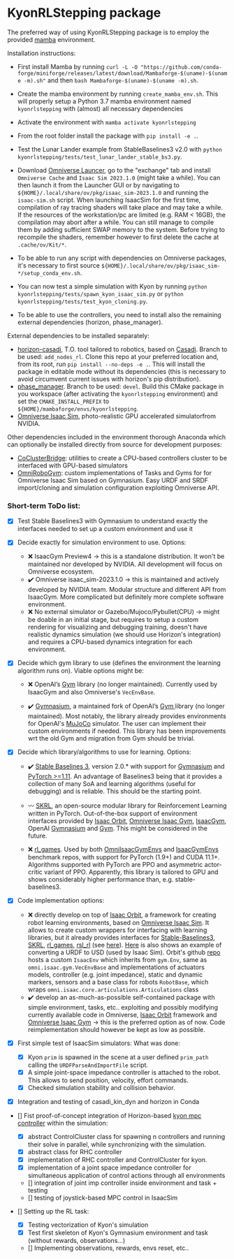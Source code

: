 # KyonRLStepping package

The preferred way of using KyonRLStepping package is to employ the provided [mamba](https://mamba.readthedocs.io/en/latest/user_guide/mamba.html) environment. 

Installation instructions:
- First install Mamba by running ```curl -L -O "https://github.com/conda-forge/miniforge/releases/latest/download/Mambaforge-$(uname)-$(uname -m).sh"``` and then ```bash Mambaforge-$(uname)-$(uname -m).sh```.

- Create the mamba environment by running ```create_mamba_env.sh```. This will properly setup a Python 3.7 mamba environment named ```kyonrlstepping``` with (almost) all necessary dependencies

- Activate the environment with ```mamba activate kyonrlstepping```

- From the root folder install the package with ```pip install -e .```.

- Test the Lunar Lander example from StableBaselines3 v2.0 with ```python kyonrlstepping/tests/test_lunar_lander_stable_bs3.py```.

- Download [Omniverse Launcer](https://www.nvidia.com/en-us/omniverse/download/), go to the "exchange" tab and install ``` Omniverse Cache``` and  ```Isaac Sim 2023.1.0```  (might take a while). You can then launch it from the Launcher GUI or by navigating to ```${HOME}/.local/share/ov/pkg/isaac_sim-2023.1.0``` and running the ```isaac-sim.sh``` script. When launching IsaacSim for the first time, compilation of ray tracing shaders will take place and may take a while. If the resources of the workstation/pc are limited (e.g. RAM < 16GB), the compilation may abort after a while. You can still manage to compile them by adding sufficient SWAP memory to the system. Before trying to recompile the shaders, remember however to first delete the cache at ```.cache/ov/Kit/*```.

- To be able to run any script with dependencies on Omniverse packages, it's necessary to first source ```${HOME}/.local/share/ov/pkg/isaac_sim-*/setup_conda_env.sh```.

- You can now test a simple simulation with Kyon by running ```python kyonrlstepping/tests/spawn_kyon_isaac_sim.py``` or ```python kyonrlstepping/tests/test_kyon_cloning.py```.

- To be able to use the controllers, you need to install also the remaining external dependencies (horizon, phase_manager).

External dependencies to be installed separately: 
- [horizon-casadi](https://github.com/ADVRHumanoids/horizon), T.O. tool tailored to robotics, based on [Casadi](https://web.casadi.org/). Branch to be used: ```add_nodes_rl```. Clone this repo at your preferred location and, from its root, run ```pip install --no-deps -e .```. This will install the package in editable mode without its dependencies (this is necessary to avoid circumvent current issues with horizon's pip distribution).
- [phase_manager](https://github.com/FrancescoRuscelli/phase_manager/tree/master). Branch to be used: ```devel```. Build this CMake package in you workspace (after activating the ```kyonrlstepping``` environment) and set the ```CMAKE_INSTALL_PREFIX``` to ```${HOME}/mambaforge/envs/kyonrlstepping```. 
- [Omniverse Isaac Sim](https://developer.nvidia.com/isaac-sim), photo-realistic GPU accelerated simulatorfrom NVIDIA.

Other dependencies included in the environment thorough Anaconda which can optionally be installed directly from source for development purposes: 
- [CoClusterBridge](https://github.com/AndPatr/CoClusterBridge): utilities to create a CPU-based controllers cluster to be interfaced with GPU-based simulators 
- [OmniRoboGym](https://github.com/AndPatr/OmniRoboGym): custom implementations of Tasks and Gyms for for Omniverse Isaac Sim based on Gymnasium. Easy URDF and SRDF import/cloning and simulation configuration exploiting Omniverse API.
### Short-term ToDo list:

- [x] Test Stable Baselines3 with Gymnasium to understand exactly the interfaces needed to set up a custom environment and use it

- [x] Decide exactly for simulation environment to use. Options:
    - :x: IsaacGym Preview4 &rarr; this is a standalone distribution. It won't be maintained nor developed by NVIDIA. All development will focus on Omniverse ecosystem.
    - :heavy_check_mark: Omniverse isaac_sim-2023.1.0 &rarr; this is maintained and actively developed by NVIDIA team. Modular structure and different API from IsaacGym. More complicated but definitely more complete software environment.
    - :x: No external simulator or Gazebo/Mujoco/Pybullet(CPU) &rarr; might be doable in an initial stage, but requires to setup a custom rendering for visualizing and debugging training, doesn't have realistic dynamics simulation (we should use Horizon's integration) and requires a CPU-based dynamics integration for each environment.

- [x] Decide which gym library to use (defines the environment the learning algorithm runs on). Viable options might be:

    - :x: OpenAI’s [Gym](https://github.com/openai/gym) library (no longer maintained). Currently used by IsaacGym and also Omniverse's ```VecEnvBase```.

    - :heavy_check_mark: [Gymnasium](https://gymnasium.farama.org/), a maintained fork of OpenAI’s [Gym ](https://github.com/openai/gym) library (no longer maintained). Most notably, the library already provides environments for OpenAI's [MuJoCo](https://gymnasium.farama.org/environments/mujoco/) simulator. The user can implement their custom environments if needed. This library has been improvements wrt the old Gym and migration from Gym should be trivial.
    

- [x] Decide which library/algorithms to use for learning. Options:
    - :heavy_check_mark: [Stable Baselines 3](https://stable-baselines3.readthedocs.io/en/master/), version 2.0.* with support for [Gymnasium](https://gymnasium.farama.org/) and [PyTorch >=1.11](https://pytorch.org/). An advantage of Baselines3 being that it provides a collection of many SoA and learning algorithms (useful for debugging) and is reliable. This should be the starting point.
    - :wavy_dash: [SKRL](https://skrl.readthedocs.io/en/latest/), an open-source modular library for Reinforcement Learning written in PyTorch. Out-of-the-box support of environment interfaces provided by [Isaac Orbit](https://isaac-orbit.github.io/), [Omniverse Isaac Gym](https://github.com/NVIDIA-Omniverse/OmniIsaacGymEnvs),  [IsaacGym](https://developer.nvidia.com/isaac-gym), OpenAI [Gymnasium](https://gymnasium.farama.org/) and [Gym](https://github.com/openai/gym). This might be considered in the future.

    - :x: [rl_games](https://github.com/Denys88/rl_games). Used by both [OmniIsaacGymEnvs](https://github.com/NVIDIA-Omniverse/OmniIsaacGymEnvs) and [IsaacGymEnvs](https://github.com/NVIDIA-Omniverse/IsaacGymEnvs) benchmark repos, with support for PyTorch (1.9+) and CUDA 11.1+. Algorithms supported with PyTorch are PPO and asymmetric actor-critic variant of PPO. Apparently, this library is tailored to GPU and shows considerably higher performance than, e.g. stable-baselines3. 

- [x] Code implementation options:
    - :x: directly develop on top of [Isaac Orbit](https://isaac-orbit.github.io/), a framework for creating robot learning environments, based on [Omniverse Isaac Sim](https://developer.nvidia.com/isaac-sim). It allows to create custom wrappers for interfacing with learning libraries, but it already provides interfaces for [Stable-Baselines3](https://stable-baselines3.readthedocs.io/en/master/), [SKRL](https://skrl.readthedocs.io/en/latest/), [rl_games](https://github.com/Denys88/rl_games), [rsl_rl](https://github.com/leggedrobotics/rsl_rl) (see [here](https://isaac-orbit.github.io/orbit/source/api/orbit_envs.utils.wrappers.html)). [Here](https://github.com/NVIDIA-Omniverse/Orbit/blob/main/source/tools/convert_urdf.py) is also shows an example of converting a URDF to USD (used by Isaac Sim). Orbit's github [repo](https://github.com/NVIDIA-Omniverse/Orbit/tree/main) hosts a custom ```IsaacEnv``` which inherits from ```gym.Env```, same as ``` omni.isaac.gym.VecEnvBase``` and implementations of actuators models, controller (e.g. joint impedance), static and dynamic markers, sensors and a base class for robots ```RobotBase```, which wraps ```omni.isaac.core.articulations.Articulations``` class
    - :heavy_check_mark: develop an as-much-as-possible self-contained package with simple environment, tasks, etc.. exploiting and possibly modifying currently available code in Omniverse, [Isaac Orbit](https://isaac-orbit.github.io/) framework and [Omniverse Isaac Gym](https://github.com/NVIDIA-Omniverse/OmniIsaacGymEnvs) &rarr; this is the preferred option as of now. Code reimplementation should however be kept as low as possible.

- [x] First simple test of IsaacSim simulators: What was done:
    - [x] Kyon ```prim``` is spawned in the scene at a user defined ```prim_path``` calling the ``URDFParseAndImportFile`` script.
    - [x] A simple joint-space impedance controller is attached to the robot. This allows to send position, velocity, effort commands.
    - [x] Checked simulation stability and collision behavior.

- [x] Integration and testing of casadi_kin_dyn and horizon in Conda 

- [] Fist proof-of-concept integration of Horizon-based [kyon mpc controller](https://github.com/ADVRHumanoids/kyon_controller) within the simulation:

    - [x] abstract ControlCluster class for spawning n controllers and running their solve in parallel, while synchronizing with the simulation.
    - [x] abstract class for RHC controller
    - [x] implementation of RHC controller and ControlCluster for kyon. 
    - [x] implementation of a joint space impedance controller for simultaneous application of control actions through all environments
    - [] integration of joint imp controller inside environment and task + testing
    - [] testing of joystick-based MPC control in IsaacSim


- [] Setting up the RL task:
    - [x] Testing vectorization of Kyon's simulation
    - [x] Test first skeleton of Kyon's Gymnasium environment and task (without rewards, observations...)
    - [] Implementing observations, rewards, envs reset, etc..